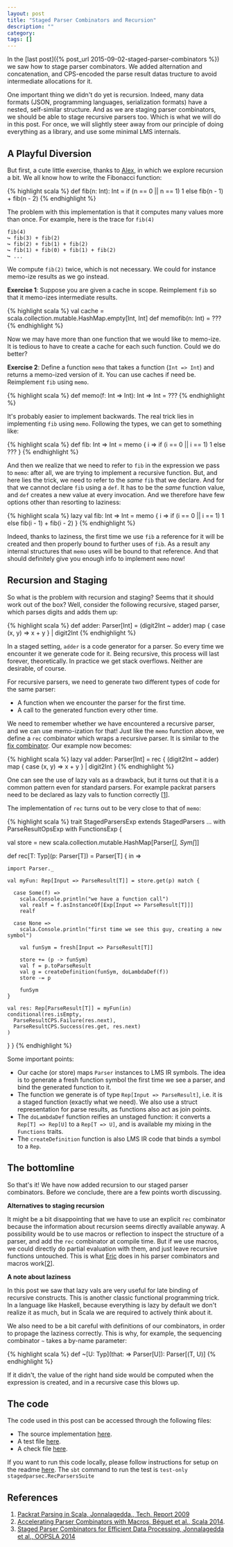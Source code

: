 ```yaml
---
layout: post
title: "Staged Parser Combinators and Recursion"
description: ""
category:
tags: []
---
```


In the [last post]({% post_url 2015-09-02-staged-parser-combinators %}) we saw
how to stage parser combinators. We added alternation and concatenation, and
CPS-encoded the parse result datas tructure to avoid intermediate allocations for
it.

One important thing we didn't do yet is recursion. Indeed, many data formats
(JSON, programming languages, serialization formats) have a nested, self-similar
structure. And as we are staging parser combinators, we should be able to stage
recursive parsers too. Which is what we will do in this post. For once, we will
slightly steer away from our principle of doing everything as a library, and use
some minimal LMS internals.

A Playful Diversion
-------------------

But first, a cute little exercise, thanks to [Alex](https://axel22.github.io/),
in which we explore recursion a bit. We all know how to write the Fibonacci function:

{% highlight scala %}
def fib(n: Int): Int = if (n == 0 || n == 1) 1 else fib(n - 1) + fib(n - 2)
{% endhighlight %}

The problem with this implementation is that it computes many values more than
once. For example, here is the trace for `fib(4)`

    fib(4)
    ↪ fib(3) + fib(2)
    ↪ fib(2) + fib(1) + fib(2)
    ↪ fib(1) + fib(0) + fib(1) + fib(2)
    ↪ ...

We compute `fib(2)` twice, which is not necessary. We could for instance memo-ize
results as we go instead.

__Exercise 1__: Suppose you are given a cache in scope. Reimplement `fib` so that
it memo-izes intermediate results.

{% highlight scala %}
val cache = scala.collection.mutable.HashMap.empty[Int, Int]
def memofib(n: Int) = ???
{% endhighlight %}

Now we may have more than one function that we would like to memo-ize. It is
tedious to have to create a cache for each such function. Could we do better?

__Exercise 2__: Define a function `memo` that takes a function (`Int => Int`) and
returns a memo-ized version of it. You can use caches if need be. Reimplement `fib`
using `memo`.

{% highlight scala %}
def memo(f: Int => Int): Int => Int = ???
{% endhighlight %}

It's probably easier to implement backwards. The real trick lies in implementing
`fib` using `memo`. Following the types, we can get to something like:

{% highlight scala %}
def fib: Int => Int = memo { i => if (i == 0 || i == 1) 1 else ??? }
{% endhighlight %}

And then we realize that we need to refer to `fib` in the expression we pass to
`memo`: after all, we are trying to implement a recursive function. But, and here
lies the trick, we need to refer to the _same_ `fib` that we declare. And for that
we cannot declare `fib` using a `def`. It has to be the _same_ function value,
and `def` creates a new value at every invocation. And we therefore have few options
other than resorting to laziness:

{% highlight scala %}
lazy val fib: Int => Int = memo { i =>
  if (i == 0 || i == 1) 1
  else fib(i - 1) + fib(i - 2)
}
{% endhighlight %}

Indeed, thanks to laziness, the first time we use `fib` a reference for it will
be created and then properly bound to further uses of `fib`. As a result any
internal structures that `memo` uses will be bound to that reference. And that
should definitely give you enough info to implement `memo` now!


Recursion and Staging
---------------------

So what is the problem with recursion and staging? Seems that it should work out
of the box? Well, consider the following recursive, staged parser, which parses
digits and adds them up:

{% highlight scala %}
def adder: Parser[Int] = (digit2Int ~ adder) map { case (x, y) => x + y } | digit2Int
{% endhighlight %}

In a staged setting, `adder` is a code generator for a parser. So every time we
encounter it we generate code for it. Being recursive, this process will last forever,
theoretically. In practice we get stack overflows. Neither are desirable, of course.

For recursive parsers, we need to generate two different types of code for the same
parser:

  * A function when we encounter the parser for the first time.
  * A call to the generated function every other time.

We need to remember whether we have encountered a recursive parser, and we can use
memo-ization for that! Just like the `memo` function above, we define a `rec`
combinator which wraps a recursive parser. It is similar to the [fix combinator](http://localhost:4000/2014/09/03/understanding-the-fix-operator/).
Our example now becomes:

{% highlight scala %}
lazy val adder: Parser[Int] = rec {
  (digit2Int ~ adder) map { case (x, y) => x + y } | digit2Int
}
{% endhighlight %}

One can see the use of lazy vals as a drawback, but it turns out that it is a
common pattern even for standard parsers. For example packrat parsers need to be
declared as lazy vals to function correctly \[[1][1]\].

The implementation of `rec` turns out to be very close to that of `memo`:

{% highlight scala %}
trait StagedParsersExp
    extends StagedParsers
    ...
    with ParseResultOpsExp
    with FunctionsExp {

  val store = new scala.collection.mutable.HashMap[Parser[_], Sym[_]]

  def rec[T: Typ](p: Parser[T]) = Parser[T] { in =>

    import Parser._

    val myFun: Rep[Input => ParseResult[T]] = store.get(p) match {

      case Some(f) =>
        scala.Console.println("we have a function call")
        val realf = f.asInstanceOf[Exp[Input => ParseResult[T]]]
        realf

      case None =>
        scala.Console.println("first time we see this guy, creating a new symbol")

        val funSym = fresh[Input => ParseResult[T]]

        store += (p -> funSym)
        val f = p.toParseResult
        val g = createDefinition(funSym, doLambdaDef(f))
        store -= p

        funSym
    }

    val res: Rep[ParseResult[T]] = myFun(in)
    conditional(res.isEmpty,
      ParseResultCPS.Failure(res.next),
      ParseResultCPS.Success(res.get, res.next)
    )
  }
}
{% endhighlight %}

Some important points:

  * Our cache (or store) maps `Parser` instances to LMS IR symbols. The idea is
  to generate a fresh function symbol the first time we see a parser, and bind
  the generated function to it.
  * The function we generate is of type `Rep[Input => ParseResult]`, i.e. it is
  a staged function (exactly what we need). We also use a struct representation
  for parse results, as functions also act as join points.
  * The `doLambdaDef` function reifies an unstaged function: it converts a
  `Rep[T] => Rep[U]` to a `Rep[T => U]`, and is available my mixing in the `Functions`
  traits.
  * The `createDefinition` function is also LMS IR code that binds a symbol to a
  `Rep`.


The bottomline
--------------

So that's it! We have now added recursion to our staged parser combinators. Before
we conclude, there are a few points worth discussing.

__Alternatives to staging recursion__

It might be a bit disappointing that we have to use an explicit `rec` combinator
because the information about recursion seems directly available anyway. A possibility
would be to use macros or reflection to inspect the structure of a parser, and add
the `rec` combinator at compile time. But if we use macros, we could directly do
partial evaluation with them, and just leave recursive functions untouched. This
is what [Eric](https://github.com/begeric) does in his parser combinators and
macros work\[[2][2]\].

__A note about laziness__

In this post we saw that lazy vals are very useful for late binding of recursive
constructs. This is another classic functional programming trick. In a language
like Haskell, because everything is lazy by default we don't realize it as much,
but in Scala we are required to actively think about it.

We also need to be a bit careful with definitions of our combinators, in order
to propage the laziness correctly. This is why, for example, the sequencing combinator
`~` takes a by-name parameter:

{% highlight scala %}
def ~[U: Typ](that: => Parser[U]): Parser[(T, U)]
{% endhighlight %}

If it didn't, the value of the right hand side would be computed when the expression
is created, and in a recursive case this blows up.


The code
--------

The code used in this post can be accessed through the following files:

  * The source implementation [here](https://github.com/manojo/functadelic/blob/master/src/main/scala/stagedparsec/StagedParsers.scala#L148).
  * A test file [here](https://github.com/manojo/functadelic/blob/master/src/test/scala/stagedparsec/RecParsersSuite.scala).
  * A check file [here](https://github.com/manojo/functadelic/blob/master/test-out/rec-parser.check).

If you want to run this code locally, please follow instructions for setup on
the readme [here](https://github.com/manojo/functadelic). The `sbt` command to
run the test is `test-only stagedparsec.RecParsersSuite`


References
----------

1. [Packrat Parsing in Scala, Jonnalagedda., Tech. Report 2009][1]
2. [Accelerating Parser Combinators with Macros, Béguet et al., Scala 2014][2].
3. [Staged Parser Combinators for Efficient Data Processing, Jonnalagedda et al., OOPSLA 2014][3]

  [1]: http://scala-programming-language.1934581.n4.nabble.com/attachment/1956909/0/packrat_parsers.pdf
  [2]: http://infoscience.epfl.ch/record/200905?ln=en
  [3]: http://infoscience.epfl.ch/record/203076?ln=en
